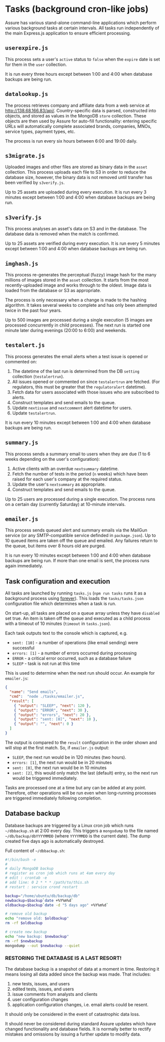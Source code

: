 # Tasks (background cron-like jobs)

Assure has various stand-alone command-line applications which perform various background tasks at certain intervals. All tasks run independently of the main Express.js application to ensure efficient processing.


## `userexpire.js`

This process sets a user's `active` status to `false` when the `expire` date is set for them in the `user` collection.

It is run every three hours except between 1:00 and 4:00 when database backups are being run.


## `datalookup.js`

The process retrieves company and affiliate data from a web service at <http://138.68.166.83/api/>. Country-specific data is parsed, constructed into objects, and stored as values in the MongoDB `store` collection. These objects are then used by Assure for auto-fill functionality: entering specific URLs will automatically complete associated brands, companies, MNOs, service types, payment types, etc.

The process is run every six hours between 6:00 and 19:00 daily.


## `s3migrate.js`

Uploaded images and other files are stored as binary data in the `asset` collection. This process uploads each file to S3 in order to reduce the database size, however, the binary data is not removed until transfer has been verified by `s3verify.js`.

Up to 25 assets are uploaded during every execution. It is run every 3 minutes except between 1:00 and 4:00 when database backups are being run.


## `s3verify.js`

This process analyses an asset's data on S3 and in the database. The database data is removed when the match is confirmed.

Up to 25 assets are verified during every execution. It is run every 5 minutes except between 1:00 and 4:00 when database backups are being run.


## `imghash.js`

This process re-generates the perceptual (fuzzy) image hash for the many millions of images stored in the `asset` collection. It starts from the most recently-uploaded image and works through to the oldest. Image data is loaded from the database or S3 as appropriate.

The process is only necessary when a change is made to the hashing algorithm. It takes several weeks to complete and has only been attempted twice in the past four years.

Up to 500 images are processed during a single execution (5 images are processed concurrently in child processes). The next run is started one minute later during evenings (20:00 to 6:00) and weekends.


## `testalert.js`

This process generates the email alerts when a test issue is opened or commented on:

1. The datetime of the last run is determined from the DB `setting` collection (`testalertrun`).
1. All issues opened or commented on since `testalertrun` are fetched. (For regulators, this must be greater that the `regulatoralert` datetime).
1. Fetch data for users associated with those issues who are subscribed to alerts.
1. Construct templates and send emails to the queue.
1. Update `nextissue` and `nextcomment` alert datetime for users.
1. Update `testalertrun`.

It is run every 10 minutes except between 1:00 and 4:00 when database backups are being run.


## `summary.js`

This process sends a summary email to users when they are due (1 to 6 weeks depending on the user's configuration):

1. Active clients with an overdue `nextsummary` datetime.
1. Fetch the number of tests in the period (`n` weeks) which have been raised for each user's company at the required status.
1. Update the user's `nextsummary` as appropriate.
1. Construct templates and send emails to the queue.

Up to 25 users are processed during a single execution. The process runs on a certain day (currently Saturday) at 10-minute intervals.


## `emailer.js`

This process sends queued alert and summary emails via the MailGun service (or any SMTP-compatible service definded in `package.json`). Up to 10 queued items are taken off the queue and emailed. Any failures return to the queue, but items over 8 hours old are purged.

It is run every 10 minutes except between 1:00 and 4:00 when database backups are being run. If more than one email is sent, the process runs again immediately.


## Task configuration and execution

All tasks are launched by running `tasks.js` (`npm run tasks` runs it as a background process using [forever](https://www.npmjs.com/package/forever)). This loads the `tasks/tasks.json` configuration file which determines when a task is run.

On start-up, all tasks are placed on a queue array unless they have `disabled` set true. An item is taken off the queue and executed as a child process with a timeout of 10 minutes (`timeout` in `tasks.json`).

Each task outputs text to the console which is captured, e.g.

* `sent: [10]` - a number of operations (like email sending) were successful
* `errors: [1]` - a number of errors occurred during processing
* `ERROR` - a critical error occurred, such as a database failure
* `SLEEP` - task is not run at this time

This is used to determine when the next run should occur. An example for `emailer.js`:

```json
{
  "name": "Send emails",
  "cmd":  "node ./tasks/emailer.js",
  "result": [
    { "output": "SLEEP", "next": 120 },
    { "output": "ERROR", "next": 30 },
    { "output": "errors", "next": 20 },
    { "output": "sent: [0]", "next": 10 },
    { "output": "", "next": 0 }
  ]
}
```

The output is compared to the `result` configuration in the order shown and will stop at the first match. So, if `emailer.js` output:

* `SLEEP`, the next run would be in 120 minutes (two hours).
* `errors: [1]`, the next run would be in 20 minutes
* `sent: [0]`, the next run would be in 10 minutes
* `sent: [2]`, this would only match the last (default) entry, so the next run would be triggered immediately.

Tasks are processed one at a time but any can be added at any point. Therefore, other operations will be run even when long-running processes are triggered immediately following completion.


## Database backup

Database backups are triggered by a Linux cron job which runs `~/dbbackup.sh` at 2:00 every day. This triggers a `mongodump` to the file named `~/db/backup/dbYYYYMMDD` (where `YYYYMMDD` is the current date). The dump created five days ago is automatically destroyed.

Full content of `~/dbbackup.sh`:

```bash
#!/bin/bash -e
#
# daily MongoDB backup
# register as cron job which runs at 4am every day
# edit : crontab -e
# add line: 0 2 * * * /path/to/this.sh
# restart : service crond restart

backup="/home/ubuntu/db/backup/db"
newbackup=$backup`date +%Y%m%d`
oldbackup=$backup`date -d "5 days ago" +%Y%m%d`

# remove old backup
echo "remove old: $oldbackup"
rm -rf $oldbackup

# create new backup
echo "new backup: $newbackup"
rm -rf $newbackup
mongodump --out $newbackup --quiet
```

### RESTORING THE DATABASE IS A LAST RESORT!

The database backup is a snapshot of data at a moment in time. Restoring it means losing all data added since the backup was made. That includes:

1. new tests, issues, and users
1. edited tests, issues, and users
1. issue comments from analysts and clients
1. user configuration changes
1. application configuration changes, i.e. email alerts could be resent.

It should only be considered in the event of catastrophic data loss.

It should never be considered during standard Assure updates which have changed functionality and database fields. It is normally better to rectify mistakes and omissions by issuing a further update to modify data.
